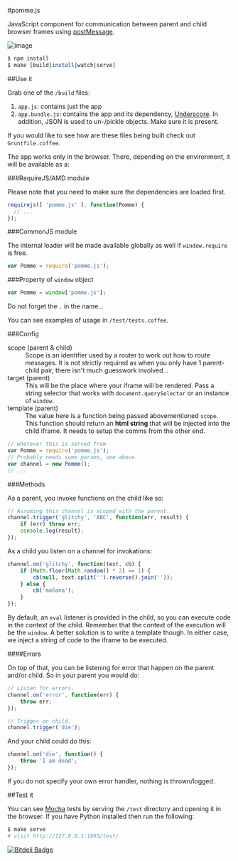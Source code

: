 #pomme.js

JavaScript component for communication between parent and child browser frames using [postMessage](http://devdocs.io/dom/window.postmessage).

![image](https://raw.github.com/radekstepan/pomme.js/master/example.png)

```bash
$ npm install
$ make [build|install|watch|serve]
```

##Use it

Grab one of the `/build` files:

1. `app.js`: contains just the app
1. `app.bundle.js`: contains the app and its dependency, [Underscore](http://underscorejs.org/). In addition, JSON is used to un-/pickle objects. Make sure it is present.

If you would like to see how are these files being built check out `Gruntfile.coffee`.

The app works only in the browser. There, depending on the environment, it will be available as a:

###RequireJS/AMD module

Please note that you need to make sure the dependencies are loaded first.

```javascript
requirejs([ 'pomme.js' ], function(Pomme) {
  // ...
});
```

###CommonJS module

The internal loader will be made available globally as well if `window.require` is free.

```javascript
var Pomme = require('pomme.js');
```

###Property of `window` object

```javascript
var Pomme = window['pomme.js'];
```

Do not forget the `.` in the name...

You can see examples of usage in `/test/tests.coffee`.

###Config

<dl>
  <dt>scope (parent &amp; child)</dt>
  <dd>Scope is an identifier used by a router to work out how to route messages. It is not strictly required as when you only have 1 parent-child pair, there isn't much guesswork involved...</dd>

  <dt>target (parent)</dt>
  <dd>This will be the place where your iframe will be rendered. Pass a string selector that works with <code>document.querySelector</code> or an instance of <code>window</code>.</dd>

  <dt>template (parent)</dt>
  <dd>The value here is a function being passed abovementioned <code>scope</code>. This function should return an <strong>html string</strong> that will be injected into the child iframe. It needs to setup the comms from the other end.</dd>
</dl>

```javascript
// wherever this is served from
var Pomme = require('pomme.js');
// Probably needs some params, see above.
var channel = new Pomme();
// ...
```

###Methods

As a parent, you invoke functions on the child like so:

```javascript
// Assuming this channel is scoped with the parent.
channel.trigger('glitchy', 'ABC', function(err, result) {
    if (err) throw err;
    console.log(result);
});
```

As a child you listen on a channel for invokations:

```javascript
channel.on('glitchy', function(text, cb) {
    if (Math.floor(Math.random() * 2) == 1) {
        cb(null, text.split('').reverse().join(''));
    } else {
        cb('mañana');
    }
});
```

By default, an `eval` listener is provided in the child, so you can execute code in the context of the child. Remember that the context of the execution will be the `window`. A better solution is to write a template though. In either case, we inject a string of code to the iframe to be executed.

####Errors

On top of that, you can be listening for error that happen on the parent and/or child. So in your parent you would do:

```javascript
// Listen for errors.
channel.on('error', function(err) {
    throw err;
});

// Trigger on child.
channel.trigger('die');
```

And your child could do this:

```javascript
channel.on('die', function() {
    throw 'I am dead';
});
```

If you do not specify your own error handler, nothing is thrown/logged.

##Test it

You can see [Mocha](http://mochajs.org/) tests by serving the `/test` directory and opening it in the browser. If you have Python installed then run the following:

```bash
$ make serve
# visit http://127.0.0.1:1893/test/
```

[![Bitdeli Badge](https://d2weczhvl823v0.cloudfront.net/radekstepan/pomme.js/trend.png)](https://bitdeli.com/free "Bitdeli Badge")

